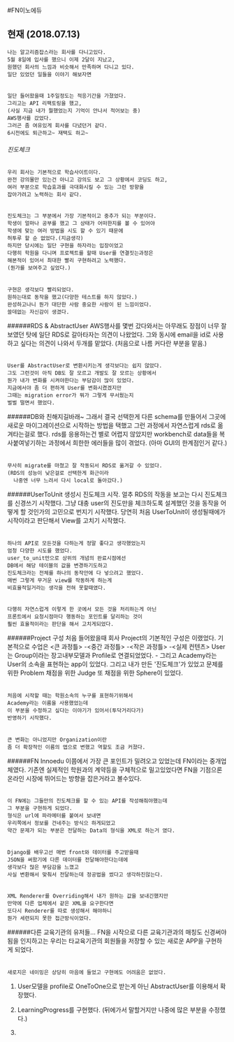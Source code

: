 #FN이노에듀

## 현재  (2018.07.13)

    나는 알고리즘잡스라는 회사를 다니고있다.  
    5월 8일에 입사를 했으니 이제 2달이 지났고,  
    원했던 회사의 느낌과 비슷해서 만족하며 다니고 있다.  
    일단 있었던 일들을 이야기 해보자면      
######
    일단 들어왔을때 1주일정도는 적응기간을 가졌었다.
    그리고는 API 리팩토링을 했고,
    (사실 지금 내가 뭘했었는지 기억이 안나서 적어보는 중)
    AWS행사를 갔었다.
    그러곤 좀 여유있게 회사를 다녔던거 같다.
    6시전에도 퇴근하고~ 재택도 하고~
###### 진도체크
    우리 회사는 기본적으로 학습사이트이다.
    완전 강의물만 있는건 아니고 강의도 보고 그 상황에서 코딩도 하고,
    여러 부분으로 학습효과를 극대화시킬 수 있는 그런 방향을
    잡아가려고 노력하는 회사 같다.
######
    진도체크는 그 부분에서 가장 기본적이고 중추가 되는 부분이다.
    학생이 얼마나 공부를 했고 그 상태가 어떠한지를 볼 수 있어야
    학생에 맞는 여러 방법을 시도 할 수 있기 때문에
    허투루 할 순 없었다.(지금생각)
    하지만 당시에는 일단 구현을 하자라는 입장이었고
    다행히 학원을 다니며 프로젝트를 할때 User를 연결짓는과정은
    해본적이 있어서 최대한 빨리 구현하려고 노력했다.
    (뭔가를 보여주고 싶었다.)
######
    구현은 생각보다 빨리되었다.
    원하는대로 동작을 했고(다양한 테스트를 하지 않았다.)
    완성하고나니 뭔가 대단한 사람 중요한 사람이 된 느낌이었다.
    쓸데없는 자신감이 생겼다.
######RDS & AbstractUser
    AWS행사를 몇번 갔다와서는 아무래도 장점이 너무 잘 보였던 탓에
    일단 RDS로 갈아타자는 의견이 나왔었다.
    그와 동시에 email을 id로 사용하고 싶다는 의견이 나와서
    두개를 맡았다. (처음으로 나름 커다란 부분을 맡음.)
######
    User를 AbstractUser로 변환시키는게 생각보다는 쉽지 않았다.
    그도 그런것이 아직 DB도 잘 모르고 개발도 잘 모르는 상황에서
    뭔가 내가 변화를 시켜야한다는 부담감이 많이 있었다.
    지금에서야 좀 더 편하게 User를 변화시켰겠지만
    그때는 migration error가 뭐가 그렇게 무서웠는지
    벌벌 떨면서 했었다.
######DB와 친해지길바래~
    그래서 결국 선택한게 다른 schema를 만들어서
    그곳에 새로운 마이그레이션으로 시작하는 방법을 택했고
    그런 과정에서 자연스럽게 rds로 옮겨타는걸로 했다.
    rds를 응용하는건 별로 어렵지 않았지만
    workbench로 data들을 복사붙여넣기하는 과정에서
    희한한 에러들을 많이 겪었다. (아마 GUI의 한계점인거 같다.)
######
    무사히 migrate를 마쳤고 잘 작동되서 RDS로 옮겨갈 수 있었다.
    (RDS의 성능이 낮은걸로 선택한게 화근이라
      나중엔 너무 느려서 다시 local로 돌아갔다.)
######UserToUnit 생성시 진도체크 시작.
    얼추 RDS의 작동을 보고는 다시 진도체크를 신경쓰기 시작했다.
    그냥 대충 user의 진도만을 체크하도록 설계했던 것을
    동작을 어떻게 할 것인가의 고민으로 번지기 시작했다.
    당연히 처음 UserToUnit이 생성될때에가 시작이라고 판단해서
    View를 고치기 시작했다.
######
    하나의 API로 모든것을 다하는게 정말 좋다고 생각했었는지
    엄청 다양한 시도를 했었다.
    user_to_unit만으로 상위의 개념의 완료시점에선
    DB에서 해당 테이블의 값을 변경하기도하고
    진도체크라는 전체를 하나의 동작안에 다 넣으려고 했었다.
    매번 그렇게 무거운 view를 작동하게 하는게
    비효율적일거라는 생각을 전혀 못할때였다.
######
    다행히 자연스럽게 이렇게 한 곳에서 모든 것을 처리하는게 아닌
    프론트에서 요청시점마다 행동하는 포인트를 달리하는 것이
    훨씬 효율적이라는 판단을 해서 고치게되었다.
######Project 구성
    처음 들어왔을때 회사 Project의 기본적인 구성은 이랬었다.
    기본적으로 수업은
    <큰 과정틀>
        -<중간 과정틀>
            -<작은 과정틀>
                -<실제 컨텐츠>
    User는
    Group이라는 장고내부모델과
    Profile로 연결되었었다.
    -
    그리고 Academy라는 User의 소속을 표현하는 app이 있었다.
    그리고 내가 만든 '진도체크'가 있었고
    문제를 위한 Problem
    채점을 위한 Judge
    또 채점을 위한 Sphere이 있었다.
######
    처음에 시작할 때는 학원소속의 누구를 표현하기위해서
    Academy라는 이름을 사용했었는데
    이 부분을 수정하고 싶다는 이야기가 있어서(투닥거리다가)
    반영하기 시작했다.
######
    큰 변화는 아니었지만 Organization이란
    좀 더 확장적인 이름의 앱으로 변했고 역할도 조금 커졌다.
######FN Innoedu
    이쯤에서 가장 큰 포인트가 밀려오고 있었는데 FN이라는 중개업체였다.
    기존엔 실제적인 학원과의 계약등을 구체적으로 밀고있었다면
    FN을 기점으론 온라인 시장에 뛰어드는 방향을 잡은거라고 볼수있다.
######
    이 FN에는 그들만의 진도체크를 할 수 있는 API를 작성해줘야했는데
    그 부분을 구현하게 되었다.
    형식은 url에 파라메터를 붙여서 보내면
    우리쪽에서 정보를 건네주는 방식으 하게되었고
    약간 문제가 되는 부분은 전달하는 Data의 형식을 XML로 하는거 였다.
######
    Django를 배우고선 매번 front와 데이터를 주고받을때
    JSON을 써왔기에 다른 데이터를 전달해야한다는데에
    생각보다 많은 부담감을 느꼈고
    사실 변환해서 맞춰서 전달하는데 정공법을 썼다고 생각하진않는다.
######
    XML Renderer를 Overriding해서 내가 원하는 값을 보내긴했지만
    만약에 다른 업체에서 같은 XML을 요구한다면
    또다시 Renderer를 따로 생성해서 해야하니
    뭔가 세련되지 못한 접근방식이었다.
######다른 교육기관의 유저들...
    FN을 시작으로 다른 교육기관과의 매칭도 신경써야됨을 인지하고는
    우리는 타교육기관의 회원들을 저장할 수 있는
    새로운 APP을 구현하게 되었다.
######
    새로지은 네이밍은 상당히 마음에 들었고 구현에도 어려움은 없었다.
    












1. User모델을 profile로 OneToOne으로 받는게 아닌
   AbstractUser를 이용해서 확장했다.

2. LearningProgress를 구현했다.
  (뒤에가서 말할거지만 나중에 많은 부분을 수정했다.)

3.
